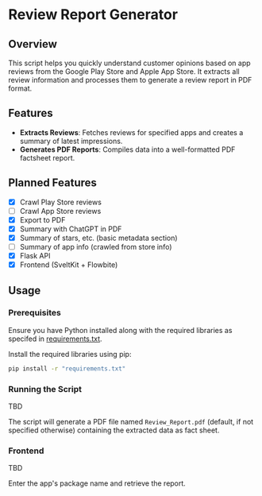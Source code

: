 # Review Report Generator

## Overview

This script helps you quickly understand customer opinions based on app reviews from the Google Play Store and Apple App Store. It extracts all review information and processes them to generate a review report in PDF format.

## Features

- **Extracts Reviews**: Fetches reviews for specified apps and creates a summary of latest impressions.
- **Generates PDF Reports**: Compiles data into a well-formatted PDF factsheet report.

## Planned Features

- [x] Crawl Play Store reviews
- [ ] Crawl App Store reviews
- [x] Export to PDF
- [x] Summary with ChatGPT in PDF
- [x] Summary of stars, etc. (basic metadata section)
- [ ] Summary of app info (crawled from store info)
- [x] Flask API
- [x] Frontend (SveltKit + Flowbite)

## Usage

### Prerequisites

Ensure you have Python installed along with the required libraries as specifed in [requirements.txt](./requirements.txt).

Install the required libraries using pip:

```bash
pip install -r "requirements.txt"
```

### Running the Script

TBD

The script will generate a PDF file named `Review_Report.pdf` (default, if not specified otherwise) containing the extracted data as fact sheet.

### Frontend

TBD

Enter the app's package name and retrieve the report.
